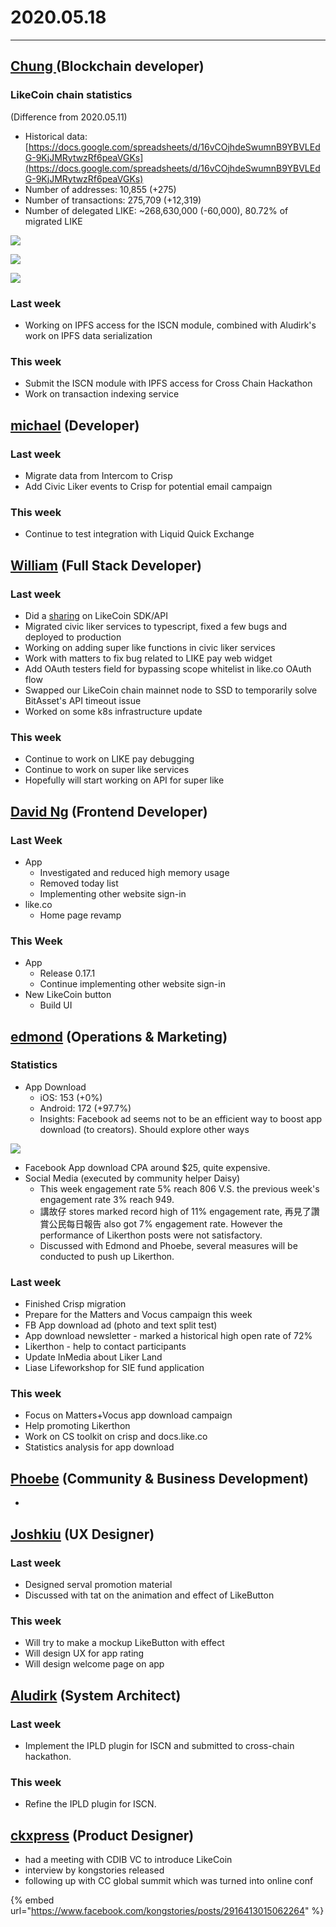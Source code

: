 # 2020.05.18

****

## [Chung ](https://like.co/chungwu)(Blockchain developer)

### LikeCoin chain statistics

(Difference from 2020.05.11)

* Historical data: [https://docs.google.com/spreadsheets/d/16vCOjhdeSwumnB9YBVLEdG-9KjJMRytwzRf6peaVGKs](https://docs.google.com/spreadsheets/d/16vCOjhdeSwumnB9YBVLEdG-9KjJMRytwzRf6peaVGKs)
* Number of addresses: 10,855 (+275)
* Number of transactions: 275,709 (+12,319)
* Number of delegated LIKE: \~268,630,000 (-60,000), 80.72% of migrated LIKE

![](<../../../.gitbook/assets/image (37).png>)

![](<../../../.gitbook/assets/image (25).png>)

![](<../../../.gitbook/assets/image (36).png>)

### Last week

* Working on IPFS access for the ISCN module, combined with Aludirk's work on IPFS data serialization

### This week

* Submit the ISCN module with IPFS access for Cross Chain Hackathon
* Work on transaction indexing service

## [michael](httsp://like.co/michaelcheung) (Developer)

### Last week

* Migrate data from Intercom to Crisp
* Add Civic Liker events to Crisp for potential email campaign

### This week

* Continue to test integration with Liquid Quick Exchange

## [William](https://like.co/williamchong007) (Full Stack Developer)

### Last week

* Did a [sharing](https://docs.google.com/presentation/d/1cJtSVHdlKqBde8HihJFX3\_W4OSwJPDLsdwgvl1GB5f8/edit#slide=id.p) on LikeCoin SDK/API
* Migrated civic liker services to typescript, fixed a few bugs and deployed to production&#x20;
* Working on adding super like functions in civic liker services
* Work with matters to fix bug related to LIKE pay web widget
* Add OAuth testers field for bypassing scope whitelist in like.co OAuth flow
* Swapped our LikeCoin chain mainnet node to SSD to temporarily solve BitAsset's API timeout issue
* Worked on some k8s infrastructure update

### This week

* Continue to work on LIKE pay debugging
* Continue to work on super like services
* Hopefully will start working on API for super like

## [David Ng](https://github.com/nwingt) (Frontend Developer)

### Last Week

* App
  * Investigated and reduced high memory usage
  * Removed today list
  * Implementing other website sign-in
* like.co
  * Home page revamp

### This Week

* App
  * Release 0.17.1
  * Continue implementing other website sign-in
* New LikeCoin button
  * Build UI

## [**edmond**](https://like.co/edmondyu) **(Operations & Marketing)**

### **Statistics**

* App Download
  * iOS: 153 (+0%)
  * Android: 172 (+97.7%)
  * Insights: Facebook ad seems not to be an efficient way to boost app download (to creators).  Should explore other ways

![](<../../../.gitbook/assets/image (39).png>)

* Facebook App download CPA around $25, quite expensive.
* Social Media (executed by community helper Daisy)
  * This week engagement rate 5% reach 806 V.S. the previous week's engagement rate 3% reach 949.
  * 講故仔 stores marked record high of 11% engagement rate, 再見了讚賞公民每日報告 also got 7% engagement rate. However the performance of Likerthon posts were not satisfactory.
  * Discussed with Edmond and Phoebe, several measures will be conducted to push up Likerthon.

### Last week

* Finished Crisp migration&#x20;
* Prepare for the Matters and Vocus campaign this week
* FB App download ad (photo and text split test)
* App download newsletter - marked a historical high open rate of 72%
* Likerthon - help to contact participants
* Update InMedia about Liker Land
* Liase Lifeworkshop for SIE fund application&#x20;

### This week

* Focus on Matters+Vocus app download campaign
* Help promoting Likerthon
* Work on CS toolkit on crisp and docs.like.co
* Statistics analysis for app download

## [Phoebe](https://like.co/phoebe\_fb) (Community & Business Development) <a href="#fbf6" id="fbf6"></a>

*

## [Joshkiu](https://like.co/joshkiu) (UX Designer)

### Last week

* Designed serval promotion material
* Discussed with tat on the animation and effect of LikeButton

### This week

* Will try to make a mockup LikeButton with effect
* Will design UX for app rating
* Will design welcome page on app

## [Aludirk](https://like.co/aludirk) (System Architect) <a href="#fbf6" id="fbf6"></a>

### Last week

* Implement the IPLD plugin for ISCN and submitted to cross-chain hackathon.

### This week

* Refine the IPLD plugin for ISCN.

## [ckxpress](https://like.co/ckxpress) (Product Designer) <a href="#fbf6" id="fbf6"></a>

* had a meeting with CDIB VC to introduce LikeCoin&#x20;
* interview by kongstories released&#x20;
* following up with CC global summit which was turned into online conf

{% embed url="https://www.facebook.com/kongstories/posts/2916413015062264" %}

